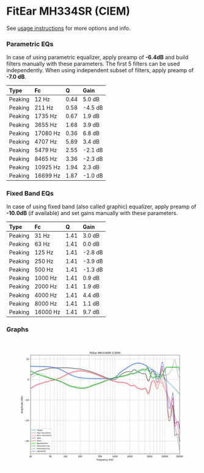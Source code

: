 # FitEar MH334SR (CIEM)
See [usage instructions](https://github.com/jaakkopasanen/AutoEq#usage) for more options and info.

### Parametric EQs
In case of using parametric equalizer, apply preamp of **-6.4dB** and build filters manually
with these parameters. The first 5 filters can be used independently.
When using independent subset of filters, apply preamp of **-7.0 dB**.

| Type    | Fc       |    Q | Gain    |
|:--------|:---------|:-----|:--------|
| Peaking | 12 Hz    | 0.44 | 5.0 dB  |
| Peaking | 211 Hz   | 0.58 | -4.5 dB |
| Peaking | 1735 Hz  | 0.67 | 1.9 dB  |
| Peaking | 3655 Hz  | 1.68 | 3.9 dB  |
| Peaking | 17080 Hz | 0.36 | 6.8 dB  |
| Peaking | 4707 Hz  | 5.89 | 3.4 dB  |
| Peaking | 5479 Hz  | 2.55 | -2.1 dB |
| Peaking | 8465 Hz  | 3.36 | -2.3 dB |
| Peaking | 10925 Hz | 1.94 | 2.3 dB  |
| Peaking | 16699 Hz | 1.87 | -1.0 dB |

### Fixed Band EQs
In case of using fixed band (also called graphic) equalizer, apply preamp of **-10.0dB**
(if available) and set gains manually with these parameters.

| Type    | Fc       |    Q | Gain    |
|:--------|:---------|:-----|:--------|
| Peaking | 31 Hz    | 1.41 | 3.0 dB  |
| Peaking | 63 Hz    | 1.41 | 0.0 dB  |
| Peaking | 125 Hz   | 1.41 | -2.8 dB |
| Peaking | 250 Hz   | 1.41 | -3.9 dB |
| Peaking | 500 Hz   | 1.41 | -1.3 dB |
| Peaking | 1000 Hz  | 1.41 | 0.9 dB  |
| Peaking | 2000 Hz  | 1.41 | 1.9 dB  |
| Peaking | 4000 Hz  | 1.41 | 4.4 dB  |
| Peaking | 8000 Hz  | 1.41 | 1.1 dB  |
| Peaking | 16000 Hz | 1.41 | 9.7 dB  |

### Graphs
![](./FitEar%20MH334SR%20(CIEM).png)